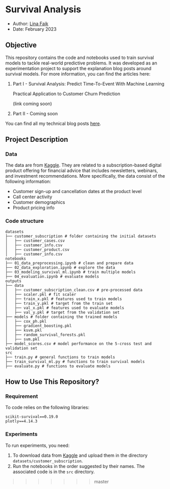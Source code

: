 # Survival Analysis

- Author: [Lina Faik](https://www.linkedin.com/in/lina-faik/)
- Date: February 2023

## Objective

This repository contains the code and notebooks used to train survival models to tackle real-world predictive problems. It was developed as an experimentation project to support the explanation blog posts around survival models. For more information, you can find the articles here:

1. Part I - Survival Analysis: Predict Time-To-Event With Machine Learning

   Practical Application to Customer Churn Prediction 

   (link coming soon)

2. Part II - Coming soon

<div class="alert alert-block alert-info"> You can find all my technical blog posts <a href = https://linafaik.medium.com/>here</a>. </div>

## Project Description

### Data

The data are from [Kaggle](https://www.kaggle.com/datasets/gsagar12/dspp1). They are related to a subscription-based digital product offering for financial advice that includes newsletters, webinars, and investment recommendations. More specifically, the data consist of the following information:

- Customer sign-up and cancellation dates at the product level
- Call center activity
- Customer demographics
- Product pricing info

### Code structure

```
datasets
├── customer_subscription # folder containing the initial datasets
│   ├── customer_cases.csv
│   ├── customer_info.csv
│   ├── customer_product.csv
│   ├── customer_info.csv
notebooks
├── 01_data_preprocessing.ipynb # clean and prepare data
├── 02_data_exploration.ipynb # explore the data
├── 03_modeling_survival_ml.ipynb # train multiple models
├── 04_evaluation.ipynb # evaluate models
outputs
├── data
│   ├── customer_subscription_clean.csv # pre-processed data
│   ├── scaler.pkl # fit scaler
│   ├── train_x.pkl # features used to train models
│   ├── train_y.pkl # target from the train set
│   ├── val_x.pkl # features used to evaluate models
│   ├── val_y.pkl # target from the validation set
├── models # folder containing the trained models
│   ├── cox_ph.pkl
│   ├── gradient_boosting.pkl
│   ├── ksvm.pkl
│   ├── random_survival_forests.pkl
│   ├── svm.pkl
├── model_scores.csv # model performance on the 5-cross test and validation set
src
├── train.py # general functions to train models           
├── train_survival_ml.py # functions to train survival models
├── evaluate.py # functions to evaluate models
```

## How to Use This Repository?

### Requirement

To code relies on the following libraries:

```
scikit-survival==0.19.0 
plotly==4.14.3
```

### Experiments

To run experiments, you need:

1. To download data from [Kaggle](https://www.kaggle.com/datasets/gsagar12/dspp1) and upload them in the directory `datasets/customer_subscription`.
2. Run the notebooks in the order suggested by their names. The associated code is in the `src` directory.
>>>>>>> master
